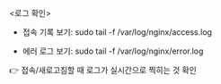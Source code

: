 <로그 확인>

- 접속 기록 보기:
sudo tail -f /var/log/nginx/access.log

- 에러 로그 보기:
sudo tail -f /var/log/nginx/error.log

👉 접속/새로고침할 때 로그가 실시간으로 찍히는 것 확인